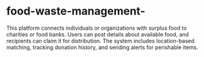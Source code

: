 # food-waste-management-
This platform connects individuals or organizations with surplus food to charities or food banks. Users can post details about available food, and recipients can claim it for distribution. The system includes location-based matching, tracking donation history, and sending alerts for perishable items. 
